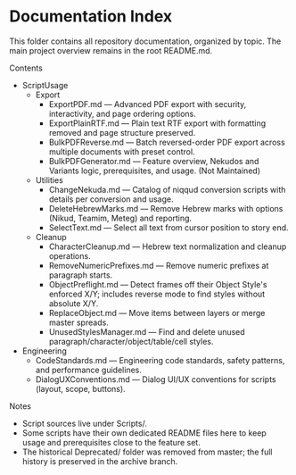 # Documentation Index

This folder contains all repository documentation, organized by topic. The main project overview remains in the root README.md.

Contents

- ScriptUsage
  - Export
    - ExportPDF.md — Advanced PDF export with security, interactivity, and page ordering options.
    - ExportPlainRTF.md — Plain text RTF export with formatting removed and page structure preserved.
    - BulkPDFReverse.md — Batch reversed-order PDF export across multiple documents with preset control.
    - BulkPDFGenerator.md — Feature overview, Nekudos and Variants logic, prerequisites, and usage. (Not Maintained)
  - Utilities
    - ChangeNekuda.md — Catalog of niqqud conversion scripts with details per conversion and usage.
    - DeleteHebrewMarks.md — Remove Hebrew marks with options (Nikud, Teamim, Meteg) and reporting.
    - SelectText.md — Select all text from cursor position to story end.
  - Cleanup
    - CharacterCleanup.md — Hebrew text normalization and cleanup operations.
    - RemoveNumericPrefixes.md — Remove numeric prefixes at paragraph starts.
    - ObjectPreflight.md — Detect frames off their Object Style's enforced X/Y; includes reverse mode to find styles without absolute X/Y.
    - ReplaceObject.md — Move items between layers or merge master spreads.
    - UnusedStylesManager.md — Find and delete unused paragraph/character/object/table/cell styles.
- Engineering
  - CodeStandards.md — Engineering code standards, safety patterns, and performance guidelines.
  - DialogUXConventions.md — Dialog UI/UX conventions for scripts (layout, scope, buttons).

Notes

- Script sources live under Scripts/.
- Some scripts have their own dedicated README files here to keep usage and prerequisites close to the feature set.
- The historical Deprecated/ folder was removed from master; the full history is preserved in the archive branch.
